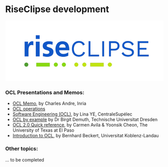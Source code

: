 # RiseClipse development

![Logo RiseClipe](img/small_logo_riseclipse.png)


### OCL Presentations and Memos: 
* [OCL Memo](http://www-sop.inria.fr/members/Charles.Andre/CAdoc/ESINSA/UMLOCL-memo.pdf), by Charles Andre, Inria
* [OCL operations](https://scribetools.readthedocs.io/en/latest/_downloads/UMLOCL-CheatSheet-18.pdf)
* [Software Engineering (OCL)](https://www.lri.fr/~linaye/OCL_GL.pdf), by Lina YE, CentraleSupélec
* [OCL by example](https://st.inf.tu-dresden.de/files/general/OCLByExampleLecture.pdf) by Dr Birgit Demuth, Technische Universitat Dresden
* [OCL 2.0 Quick reference](https://www.yumpu.com/en/document/read/22014882/ocl-quick-reference-university-of-texas-at-el-paso), by Carmen Avila & Yoonsik Cheon, The University of Texas at El Paso
* [Introduction to OCL](https://formal.kastel.kit.edu/~beckert/teaching/Verification-SS06/10OCL.pdf), by Bernhard Beckert, Universitat Koblenz-Landau

### Other topics:
... to be completed

